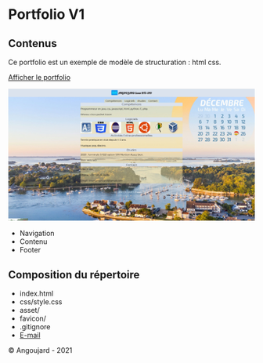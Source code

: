 # Portfolio V1

## Contenus

Ce portfolio est un exemple de modèle de structuration : html css.

[Afficher le portfolio](https://ribanp1346.github.io/Portfolio_ANGOUJARD/ "Voir le portfolio")

![screenshot](./asset\photo_site.jpg "portfolio")

* Navigation
* Contenu
* Footer

## Composition du répertoire

* index.html
* css/style.css
* asset/
* favicon/
* .gitignore
* [E-mail](ewan.angoujard@gmail.com)

&copy; Angoujard - 2021
